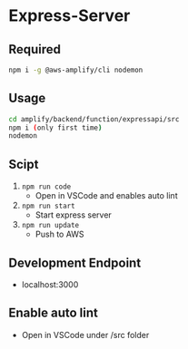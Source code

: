 # Express-Server

##  Required
```sh
npm i -g @aws-amplify/cli nodemon
```

## Usage
```sh
cd amplify/backend/function/expressapi/src
npm i (only first time)
nodemon
```

## Scipt
1. `npm run code`
   - Open in VSCode and enables auto lint
2. `npm run start`
   - Start express server
3. `npm run update`
   - Push to AWS

## Development Endpoint
- localhost:3000

## Enable auto lint
- Open in VSCode under /src folder
